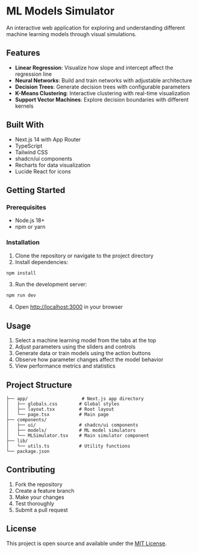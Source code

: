 # ML Models Simulator

An interactive web application for exploring and understanding different machine learning models through visual simulations.

## Features

- **Linear Regression**: Visualize how slope and intercept affect the regression line
- **Neural Networks**: Build and train networks with adjustable architecture
- **Decision Trees**: Generate decision trees with configurable parameters
- **K-Means Clustering**: Interactive clustering with real-time visualization
- **Support Vector Machines**: Explore decision boundaries with different kernels

## Built With

- Next.js 14 with App Router
- TypeScript
- Tailwind CSS
- shadcn/ui components
- Recharts for data visualization
- Lucide React for icons

## Getting Started

### Prerequisites

- Node.js 18+ 
- npm or yarn

### Installation

1. Clone the repository or navigate to the project directory
2. Install dependencies:

```bash
npm install
```

3. Run the development server:

```bash
npm run dev
```

4. Open [http://localhost:3000](http://localhost:3000) in your browser

## Usage

1. Select a machine learning model from the tabs at the top
2. Adjust parameters using the sliders and controls
3. Generate data or train models using the action buttons
4. Observe how parameter changes affect the model behavior
5. View performance metrics and statistics

## Project Structure

```
├── app/                    # Next.js app directory
│   ├── globals.css        # Global styles
│   ├── layout.tsx         # Root layout
│   └── page.tsx           # Main page
├── components/
│   ├── ui/                # shadcn/ui components
│   ├── models/            # ML model simulators
│   └── MLSimulator.tsx    # Main simulator component
├── lib/
│   └── utils.ts           # Utility functions
└── package.json
```

## Contributing

1. Fork the repository
2. Create a feature branch
3. Make your changes
4. Test thoroughly
5. Submit a pull request

## License

This project is open source and available under the [MIT License](LICENSE). 